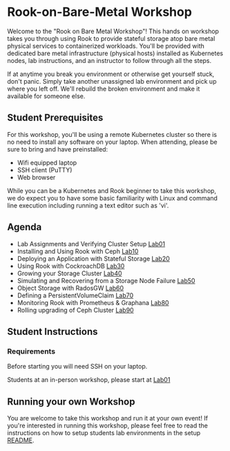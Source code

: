 # Rook-on-Bare-Metal Workshop

Welcome to the "Rook on Bare Metal Workshop"! This hands on workshop takes you through using Rook to provide stateful storage atop bare metal physical services to containerized workloads. You'll be provided with dedicated bare metal infrastructure (physical hosts) installed as Kubernetes nodes, lab instructions, and an instructor to follow through all the steps.

If at anytime you break you environment or otherwise get yourself stuck, don't panic. Simply take another unassigned lab environment and pick up where you left off. We'll rebuild the broken environment and make it available for someone else.

## Student Prerequisites

For this workshop, you'll be using a remote Kubernetes cluster so there is no need to install any software on your laptop. When attending, please be sure to bring and have preinstalled:

* Wifi equipped laptop
* SSH client (PuTTY)
* Web browser

While you can be a Kubernetes and Rook beginner to take this workshop, we do expect you to have some basic familiarity with Linux and command line execution including running a text editor such as 'vi'.


## Agenda


- Lab Assignments and Verifying Cluster Setup [Lab01](Lab01.md)
- Installing and Using Rook with Ceph [Lab10](Lab10.md)
- Deploying an Application with Stateful Storage [Lab20](Lab20.md)
- Using Rook with CockroachDB [Lab30](Lab30.md)
- Growing your Storage Cluster [Lab40](Lab40.md)
- Simulating and Recovering from a Storage Node Failure [Lab50](Lab50.md)
- Object Storage with RadosGW [Lab60](Lab60.md)
- Defining a PersistentVolumeClaim [Lab70](Lab70.md)
- Monitoring Rook with Prometheus & Graphana [Lab80](Lab80.md)
- Rolling upgrading of Ceph Cluster [Lab90](Lab80.md)

## Student Instructions

### Requirements

Before starting you will need SSH on your laptop.

Students at an in-person workshop, please start at [Lab01](Lab01.md)




## Running your own Workshop

You are welcome to take this workshop and run it at your own event! If you're interested in running this workshop, please feel free to read the instructions on how to setup students lab environments in the setup [README](setup/README.md).
